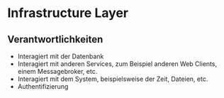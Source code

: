 # Infrastructure Layer

## Verantwortlichkeiten

- Interagiert mit der Datenbank
- Interagiert mit anderen Services, zum Beispiel anderen Web Clients, einem Messagebroker, etc.
- Interagiert mit dem System, beispielsweise der Zeit, Dateien, etc.
- Authentifizierung